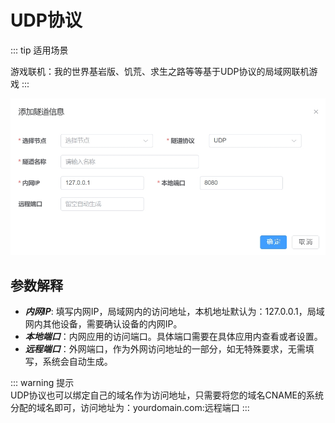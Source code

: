 # UDP协议


::: tip 适用场景

游戏联机：我的世界基岩版、饥荒、求生之路等等基于UDP协议的局域网联机游戏
::: 



<img src="/udp.png" style="width:600px;height:auto;" />

## 参数解释
- ***内网IP***: 填写内网IP，局域网内的访问地址，本机地址默认为：127.0.0.1，局域网内其他设备，需要确认设备的内网IP。
- ***本地端口***：内网应用的访问端口。具体端口需要在具体应用内查看或者设置。
- ***远程端口***：外网端口，作为外网访问地址的一部分，如无特殊要求，无需填写，系统会自动生成。


::: warning  提示  
UDP协议也可以绑定自己的域名作为访问地址，只需要将您的域名CNAME的系统分配的域名即可，访问地址为：yourdomain.com:远程端口
:::
